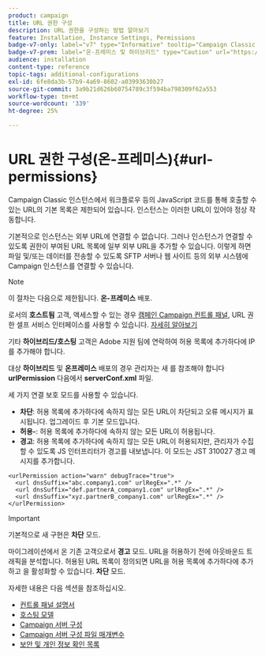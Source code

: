 ```yaml
---
product: campaign
title: URL 권한 구성
description: URL 권한을 구성하는 방법 알아보기
feature: Installation, Instance Settings, Permissions
badge-v7-only: label="v7" type="Informative" tooltip="Campaign Classic v7에만 적용"
badge-v7-prem: label="온-프레미스 및 하이브리드" type="Caution" url="https://experienceleague.adobe.com/docs/campaign-classic/using/installing-campaign-classic/architecture-and-hosting-models/hosting-models-lp/hosting-models.html?lang=ko" tooltip="온-프레미스 및 하이브리드 배포에만 적용"
audience: installation
content-type: reference
topic-tags: additional-configurations
exl-id: 6fe8da3b-57b9-4a69-8602-a03993630b27
source-git-commit: 3a9b21d626b60754789c3f594ba798309f62a553
workflow-type: tm+mt
source-wordcount: '339'
ht-degree: 25%

---
```


# URL 권한 구성(온-프레미스){#url-permissions}



Campaign Classic 인스턴스에서 워크플로우 등의 JavaScript 코드를 통해 호출할 수 있는 URL의 기본 목록은 제한되어 있습니다. 인스턴스는 이러한 URL이 있어야 정상 작동합니다.

기본적으로 인스턴스는 외부 URL에 연결할 수 없습니다. 그러나 인스턴스가 연결할 수 있도록 권한이 부여된 URL 목록에 일부 외부 URL을 추가할 수 있습니다. 이렇게 하면 파일 및/또는 데이터를 전송할 수 있도록 SFTP 서버나 웹 사이트 등의 외부 시스템에 Campaign 인스턴스를 연결할 수 있습니다.

>[!NOTE]
>
>이 절차는 다음으로 제한됩니다. **온-프레미스** 배포.
>
>로서의 **호스트됨** 고객, 액세스할 수 있는 경우 [캠페인 Campaign 컨트롤 패널](https://experienceleague.adobe.com/docs/control-panel/using/control-panel-home.html?lang=ko), URL 권한 셀프 서비스 인터페이스를 사용할 수 있습니다. [자세히 알아보기](https://experienceleague.adobe.com/docs/control-panel/using/instances-settings/url-permissions.html?lang=ko)
>
>기타 **하이브리드/호스팅** 고객은 Adobe 지원 팀에 연락하여 허용 목록에 추가하다에 IP를 추가해야 합니다.
>

대상 **하이브리드** 및 **온프레미스** 배포의 경우 관리자는 새 를 참조해야 합니다 **urlPermission** 다음에서 **serverConf.xml** 파일.


세 가지 연결 보호 모드를 사용할 수 있습니다.

* **차단**: 허용 목록에 추가하다에 속하지 않는 모든 URL이 차단되고 오류 메시지가 표시됩니다. 업그레이드 후 기본 모드입니다.
* **허용-**: 허용 목록에 추가하다에 속하지 않는 모든 URL이 허용됩니다.
* **경고**: 허용 목록에 추가하다에 속하지 않는 모든 URL이 허용되지만, 관리자가 수집할 수 있도록 JS 인터프리터가 경고를 내보냅니다. 이 모드는 JST 310027 경고 메시지를 추가합니다.

```
<urlPermission action="warn" debugTrace="true">
  <url dnsSuffix="abc.company1.com" urlRegEx=".*" />
  <url dnsSuffix="def.partnerA_company1.com" urlRegEx=".*" />
  <url dnsSuffix="xyz.partnerB_company1.com" urlRegEx=".*" />
</urlPermission>
```

>[!IMPORTANT]
>
>기본적으로 새 구현은 **차단** 모드.
>
>마이그레이션에서 온 기존 고객으로서 **경고** 모드. URL을 허용하기 전에 아웃바운드 트래픽을 분석합니다. 허용된 URL 목록이 정의되면 URL을 허용 목록에 추가하다에 추가하고 을 활성화할 수 있습니다. **차단** 모드.

자세한 내용은 다음 섹션을 참조하십시오.

* [컨트롤 패널 설명서](https://experienceleague.adobe.com/docs/control-panel/using/control-panel-home.html?lang=ko)
* [호스팅 모델](hosting-models.md)
* [Campaign 서버 구성](configuring-campaign-server.md)
* [Campaign 서버 구성 파일 매개변수](the-server-configuration-file.md)
* [보안 및 개인 정보 확인 목록](get-started-security-privacy.md)
